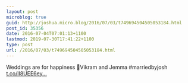 ```yaml
---
layout: post
microblog: true
guid: http://joshua.micro.blog/2016/07/03/t749694504505053184.html
post_id: 35356
date: 2016-07-04T07:01:13+1100
lastmod: 2019-07-30T17:41:22+1100
type: post
url: /2016/07/03/t749694504505053184.html
---
```

Weddings are for happiness 🎉Vikram and Jemma #marriedbyjosh [t.co/lI8UEE6ey...](https://t.co/lI8UEE6eyD)
